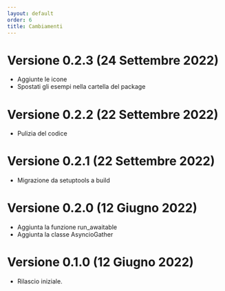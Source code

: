 ```yaml
---
layout: default
order: 6
title: Cambiamenti
---
```

# Versione 0.2.3 (24 Settembre 2022)

* Aggiunte le icone
* Spostati gli esempi nella cartella del package

# Versione 0.2.2 (22 Settembre 2022)

* Pulizia del codice

# Versione 0.2.1 (22 Settembre 2022)

* Migrazione da setuptools a build

# Versione 0.2.0 (12 Giugno 2022)

* Aggiunta la funzione run_awaitable
* Aggiunta la classe AsyncioGather

# Versione 0.1.0 (12 Giugno 2022)

* Rilascio iniziale.
